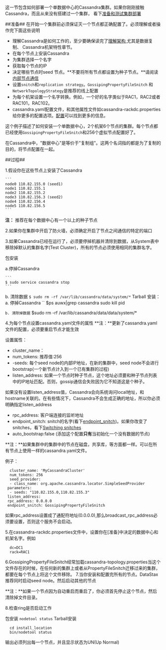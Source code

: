 这一节包含如何部署一个单数据中心的Cassandra集群。如果你刚刚接触Cassandra，而且从来没有搭建过一个集群，
看下[准备和测试集群部署](http://docs.datastax.com/en/dse-planning/doc/)

##准备##
在开始一个集群前必须保证灭一个节点都正确配置了。必须理解或者操作完下面这些说明

- 理解Cassandra是如何工作的，至少要确保读完了[理解架构](http://docs.datastax.com/en/cassandra/3.0/cassandra/architecture/archTOC.html),尤其是数据复制、
Cassandra机架特性章节。
- 在每个节点上安装Cassandra
- 为集群选择一个名字
- 获取每个节点的IP
- 决定哪些节点时seed 节点。**不要将所有节点都设置为种子节点。**请阅读[内部节点通信](http://docs.datastax.com/en/cassandra/3.0/cassandra/architecture/archGossipAbout.html)
- 设置`snitch`和`replication strategy`。`GossipingPropertyFileSnitch` 和`NetworkTopologyStrategy`是推荐的线上配置
- 为每个机架设置一个名字转换。例如，一个好的名字类似于RAC1，RAC2或者RAC101，RAC102。
- cassandra.yaml配置文件，和其他属性文件如cassandra-rackdc.properties给你更多的配置选项。[配置](http://docs.datastax.com/en/cassandra/3.0/cassandra/configuration/configTOC.html)可以找到更多的信息。


这个例子描述了如何安装一个单数据中心，2个机架6个节点的集群。每个节点都已经使用`GossipingPropertyFileSnitch`和256个虚拟节点配置好了。

在Cassandra中，"数据中心"是等价于"复制组"。这两个名词指的都是为了复制的目的，将节点配置在一起。

##过程##

1.假设你在这些节点上安装了Cassandra

    
    ```
    node0 110.82.155.0 (seed1)
    node1 110.82.155.1
    node2 110.82.155.2
    node3 110.82.156.3 (seed2)
    node4 110.82.156.4
    node5 110.82.156.5     
    ```
    
   **注：** 推荐在每个数据中心有一个以上的种子节点   
  

2.如果你在集群中开启了防火墙，必须确定开启了节点之间通信的特定的端口

3.如果Cassandra已经在运行了，必须要停掉机器并清除到数据，从System表中移除掉默认的集群名字(Test Cluster)，所有的节点必须使用相同的集群名字。

 包安装

a.停掉Cassandra
    
    ```
    $ sudo service cassandra stop
    ```
    
b. 清除数据
    ``
    $ sudo rm -rf /var/lib/cassandra/data/system/*
    ``
Tarball 安装：
   a. 停掉Cassandra
   ``
   $ps auwx|grep cassandra
   sudo kill pid
   
   ``
   b. 清除掉数据
   ``
   $sudo rm -rf /var/lib/cassandra/data/data/system/*
   
   
4.为每个节点设置cassandra.yaml文件的属性
  **注：**更新了cassandra.yaml文件的配置，必须要重启节点才能生效
  
  设置属性：
  - cluster_name：
  - num_tokens: 推荐值:256
  - -seeds: 每个seed node的内部IP地址，在新的集群中，seed node不会进行bootstrap(一个新节点计入到一个已有集群的过程)
  - listen_address: 如果一个节点时种子节点，这个地址必须要和种子节点列表中的IP地址匹配。否则，gossip通信会失败因为它不知道这是个种子。
  
  如果没有设置listen_address值，Cassandra会向系统询问local地址，和hostname关联的。在有些情况下，Cassandra不会生成正确的地址，所以你必须明确指定listen_address
  - rpc_address: 客户端连接的监听地址
  - endpoint_snitch: snitch的名字(看下[endpoint_snitch](http://docs.datastax.com/en/cassandra/3.0/cassandra/configuration/configCassandra_yaml.html#configCassandra_yaml__endpoint_snitch))。如果你改变了snitches，看下[Switching snitches](http://docs.datastax.com/en/cassandra/3.0/cassandra/operations/opsSwitchSnitch.html)
   - auto_bootstrap:false (添加这个配置**只有**当初始化一个没有数据的节点)
   
   **注：**如果集群中的集群中的节点在磁盘，共享库，等方面都一样。可以在所有节点上使用一样的cassandra.yaml文件。
   
   
   例子：
   ```
     cluster_name: 'MyCassandraCluster'
     num_tokens: 256
     seed_provider:
     - class_name: org.apache.cassandra.locator.SimpleSeedProvider
    parameters:
     - seeds: "110.82.155.0,110.82.155.3"
    listen_address:
    rpc_address: 0.0.0.0
    endpoint_snitch: GossipingPropertyFileSnitch
   ```
   
   如果rpc_address设置成了通配符地址(0.0.0.0),那么broadcast_rpc_address必须要设置，否则这个服务不会启动。
   
 5.在cassandra-rackdc.properties文件中，设置你在[准备]中决定的数据中心和机架名字。例如
 
 ```
   dc=DC1
   rack=RAC1
 ```
 6.GossipingPropertyFileSnitch经常加载cassandra-topology.properties当这个文件存在的时候，在任何新的集群上或者从PropertyFileSnitch迁移过来的集群，都要在每个节点上将这个文件移除。
 7.当你安装和配置完所有的节点。DataStax推荐同时启动seed node。然后启动其他的节点
 
 **注：**如果一个节点因为自动重启而重启了，你必须首先停止这个节点，然后清除掉文件目录。
 
 8.检查ring是否启动工作
 
 包安装
 `nodetool status`
 Tarball安装
 ```
   cd install_location
   bin/nodetool status
 ```
 输出必须列出每一个节点，并且显示状态为UN(Up Normal)

